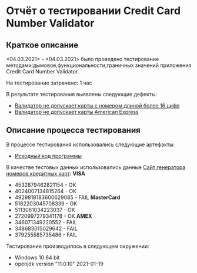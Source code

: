# Отчёт о тестировании Credit Card Number Validator

## Краткое описание

<04.03.2021> - <04.03.2021> было проведено тестирование методами:дымовое,функциональности,граничных значений приложения Credit Card Number Validator.

На тестирование затрачено: 1 час

В результате тестирования выявлены следующие дефекты:
* [Валидатор не допускает карты с номером длиной более 16 цифр](https://github.com/jukkty/java1.1/issues/1)
* [Валидатор не допускает карты American Express](https://github.com/jukkty/java1.1/issues/2)

## Описание процесса тестирования

В процессе тестирования использовались следующие артефакты:
* [Исходный код программы](https://github.com/jukkty/java1.1/blob/master/src/Main.java)

В качестве тестовых данных использовались данные [Сайт генератора номеров кредитных карт](https://www.freeformatter.com/credit-card-number-generator-validator.html):
**VISA**
  * 4532879462821154 - OK
  * 4024007134815264 - OK
  * 4929818183600629085 - FAIL
**MasterCard**
  * 5162203045708339 - OK
  * 5113061034223037 - OK
  * 2720997279341178 - OK
**AMEX**
  * 346071349220552 - FAIL
  * 348683015029642 - FAIL
  * 379255585735486 - FAIL

Тестирование производилось в следующем окружении:
* Windows 10 64 bit
* openjdk version "11.0.10" 2021-01-19
